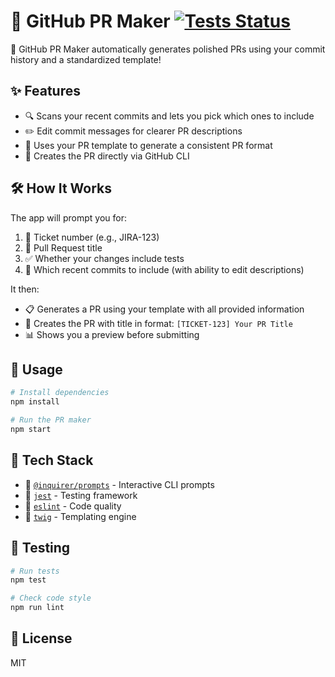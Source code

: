 # 🚀 GitHub PR Maker [![Tests Status](https://github.com/user/github-pr-builder/workflows/Tests/badge.svg)](https://github.com/user/github-pr-builder/actions)

🎯 GitHub PR Maker automatically generates polished PRs using your commit history and a standardized template!

## ✨ Features

- 🔍 Scans your recent commits and lets you pick which ones to include
- ✏️ Edit commit messages for clearer PR descriptions
- 🧩 Uses your PR template to generate a consistent PR format
- 🤖 Creates the PR directly via GitHub CLI

## 🛠️ How It Works

The app will prompt you for:

1. 🎫 Ticket number (e.g., JIRA-123)
2. 📝 Pull Request title
3. ✅ Whether your changes include tests
4. 🔄 Which recent commits to include (with ability to edit descriptions)

It then:
- 📋 Generates a PR using your template with all provided information
- 🔗 Creates the PR with title in format: `[TICKET-123] Your PR Title`
- 📊 Shows you a preview before submitting

## 🚀 Usage

```bash
# Install dependencies
npm install

# Run the PR maker
npm start
```

## 🧰 Tech Stack

- 💬 [`@inquirer/prompts`](https://github.com/SBoudrias/Inquirer.js) - Interactive CLI prompts
- 🧪 [`jest`](https://jestjs.io/) - Testing framework
- 🧹 [`eslint`](https://eslint.org/) - Code quality
- 📝 [`twig`](https://github.com/twigjs/twig.js) - Templating engine

## 🧪 Testing

```bash
# Run tests
npm test

# Check code style
npm run lint
```

## 📝 License

MIT
